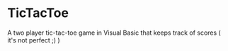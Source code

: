 # TicTacToe
 A two player tic-tac-toe game in Visual Basic that keeps track of scores ( it's not perfect ;) )
